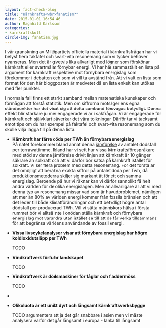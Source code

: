 ```yaml
---
layout: fact-check-blog
title: "Kärnkrafts<wbr>fanatism?"
date: 2015-01-01 16:54:46
author: Ragnhild Karlsson
categories:
- karnkraftskoll
circle-img: fanatism.jpg
---
```

I vår granskning av Miljöpartiets officiella material i kärnkraftsfrågan har vi belyst flera faktafel och svart-vita resonemang som vi tycker behöver nyanseras. Men det är givetvis lika allvarligt med lögner som förskönar kärnkraft eller svartmålar förnybar energi.
Vi har här sammaställt en lista på argument för kärnkraft respektive mot förnybara energislag som förekommer i debatten och som vi vill ta avstånd från. Att vi valt en lista som format för den här bloggposten är medvetet då en lista enkelt kan utökas med fler punkter. 

I normala fall finns ett starkt samband mellan matematiska kunskaper och förmågan att förstå statistik. Men om siffrorna motsäger ens egna ståndpunkter har det visat sig att detta samband försvagas betydligt. Denna effekt blir starkare ju mer engagerade vi är i sakfrågan. Vi är engagerade för kärnkraft och självklart påverkar det våra tolkningar. Därför tar vi tacksamt emot tips om du har exempel på faktafel och svart-vita resonemang som du skulle vilja lägga till på denna lista.
<ul>
	<li><p><b>Kärnkraft har färre döda per TWh än förnybara energislag</b><br>På nätet förekommer bland annat denna <a href="http://nextbigfuture.com/2011/03/deaths-per-twh-by-energy-source.html" target="_blanc">jämförelse</a> av antalet dödsfall per terrawattimme. Ibland har vi sett hur vissa kärnkraftsförespråkare med stöd av denna jämförelse drivit linjen att kärnkraft är 10 gånger säkrare än solkraft och att vi därför bör satsa på kärnkraft istället för solkraft. Vi ser flera problem med detta resonemang. För det första är det omöjligt att beräkna exakta siffror på antalet döda per Twh, då produktionsmetoderna skiljer sig markant åt för ett och samma energislag. Beroende på hur vi räknar kan vi därför sannolikt få helt andra världen för de olika energislagen. Men än allvarligare är att vi med denna typ av resonemang missar vad som är huvudproblemet, nämligen att mer än 80% av världen energi kommer från fossila bränslen och att det leder till både klimatförändringar och ett betydligt högre antal dödsfall per producerad TWh. Vill vi sätta människors hälsa i första rummet bör vi alltså inte i onödan ställa kärnkraft och förnybara energislag mot varandra utan istället se till att de får verka tillsammans för att begränsa världens användande av fossil energi.</p></li>
	<li><p><b>Vissa livscykelanalyser visar att förnybara energislag har högre koldioxidutsläpp per TWh</b></p></li>
	<p>TODO</p>
	<li><p><b>Vindkraftverk förfular landskapet</b></p></li>
	<p>TODO</p>
	<li><p><b>Vindkraftverk är dödsmaskiner för fåglar och fladdermöss</b></p></li>
	<p>TODO</p>
	<li><p><b></b></p></li>
	<li><p><b>Olikoluoto är ett unikt dyrt och långsamt kärnkraftsverksbygge</b></p></li>
	<p>TODO argumentera att ja det går snabbare i asien men vi måste analysera varför det går långsamt i europa - länka till långsamt</p>
</ul>